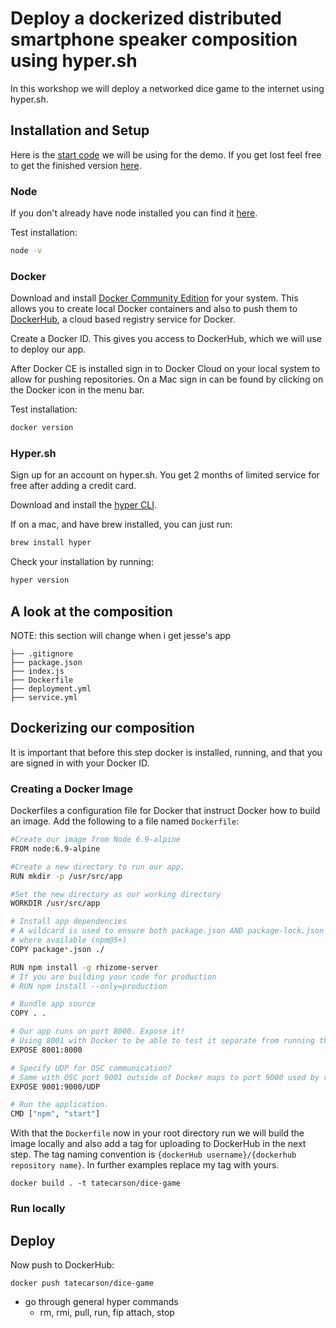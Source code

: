 # Deploy a dockerized distributed smartphone speaker composition using hyper.sh

In this workshop we will deploy a networked dice game to the internet using hyper.sh.

## Installation and Setup

Here is the [start code](https://github.com/tatecarson/chance-airports/archive/nime-workshop.zip) we will be using for the demo. If you get lost feel free to get the finished version [here](https://github.com/tatecarson/chance-airports/tree/master).

### Node

If you don't already have node installed you can find it [here](https://nodejs.org/en/).

Test installation:

```bash
node -v
```

### Docker

Download and install [Docker Community Edition](https://docs.docker.com/install/) for your system. This allows you to create local Docker containers and also to push them to [DockerHub](https://docs.docker.com/docker-hub/), a cloud based registry service for Docker.

Create a Docker ID. This gives you access to DockerHub, which we will use to deploy our app.

After Docker CE is installed sign in to Docker Cloud on your local system to allow for pushing repositories. On a Mac sign in can be found by clicking on the Docker icon in the menu bar.

Test installation:

```bash
docker version
```

### Hyper.sh

Sign up for an account on hyper.sh. You get 2 months of limited service for free after adding a credit card.

Download and install the [hyper CLI](https://console.hyper.sh/cli/download).

If on a mac, and have brew installed, you can just run:

```bash
brew install hyper
```

Check your installation by running:

```bash
hyper version
```

## A look at the composition

NOTE: this section will change when i get jesse's app

```
├── .gitignore
├── package.json
├── index.js
├── Dockerfile
├── deployment.yml
├── service.yml
```

## Dockerizing our composition

It is important that before this step docker is installed, running, and that you are signed in with your Docker ID.

### Creating a Docker Image

Dockerfiles a configuration file for Docker that instruct Docker how to build an image. Add the following to a file named `Dockerfile`:

```bash
#Create our image from Node 6.9-alpine
FROM node:6.9-alpine

#Create a new directory to run our app.
RUN mkdir -p /usr/src/app

#Set the new directory as our working directory
WORKDIR /usr/src/app

# Install app dependencies
# A wildcard is used to ensure both package.json AND package-lock.json are copied
# where available (npm@5+)
COPY package*.json ./

RUN npm install -g rhizome-server
# If you are building your code for production
# RUN npm install --only=production

# Bundle app source
COPY . .

# Our app runs on port 8000. Expose it!
# Using 8001 with Docker to be able to test it separate from running the server outside of Docker
EXPOSE 8001:8000

# Specify UDP for OSC communication?
# Same with OSC port 9001 outside of Docker maps to port 9000 used by rhizome
EXPOSE 9001:9000/UDP

# Run the application.
CMD ["npm", "start"]
```

With that the `Dockerfile` now in your root directory run we will build the image locally and also add a tag for uploading to DockerHub in the next step. The tag naming convention is `{dockerHub username}/{dockerhub repository name}`. In further examples replace my tag with yours.

```
docker build . -t tatecarson/dice-game
```

### Run locally

## Deploy

Now push to DockerHub:

```
docker push tatecarson/dice-game
```

* go through general hyper commands
  * rm, rmi, pull, run, fip attach, stop
